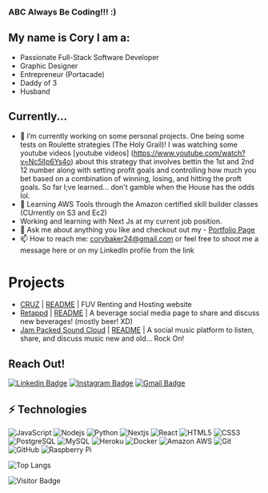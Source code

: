 ### ABC Always Be Coding!!! :)

## My name is Cory I am a:
- Passionate Full-Stack Software Developer
- Graphic Designer
- Entrepreneur (Portacade)
- Daddy of 3
- Husband


## Currently...
- 🔭 I’m currently working on some personal projects. One being some tests on Roulette strategies (The Holy Grail)! I was watching some youtube videos [youtube videos] (https://www.youtube.com/watch?v=Nc5lIp6Ys4o) about this strategy that involves bettin the 1st and 2nd 12 number along with setting profit goals and controlling how much you bet based on a combination of winning, losing, and hitting the proft goals. So far I;ve learned... don't gamble when the House has the odds lol. 
- 🌱 Learning AWS Tools through the Amazon certified skill builder classes (CUrrently on S3 and Ec2)
- Working and learning with Next Js at my current job position.
- 💬 Ask me about anything you like and checkout out my - [Portfolio Page](https://corybakerportfolio.com/)
- 📫 How to reach me: corybaker24@gmail.com or feel free to shoot me a message here or on my LinkedIn profile from the link

# Projects
- [CRUZ](https://crooz-web-service.onrender.com) | [README](https://github.com/Cbakes24/Crooz_CAPSTONE_PROJECT#cruz) | FUV Renting and Hosting website
- [Retappd](https://thunder-shark.onrender.com/) | [README](https://github.com/kickbessie612/thunder-sharks-untappd#readme) | A beverage social media page to share and discuss new beverages! (mostly beer! XD)
- [Jam Packed Sound Cloud](https://soundcloud-web-server.onrender.com) | [README](https://github.com/Cbakes24/SoundCloud-Project#welcome-the-the-jam-packed-sound-cloud) | A social music platform to listen, share, and discuss music new and old... Rock On!

## Reach Out!
[![Linkedin Badge](https://img.shields.io/badge/CoryBaker-blue?style=flat-square&logo=Linkedin&logoColor=white&link=https://www.linkedin.com/in/cory-baker-9738ba2a/)](https://www.linkedin.com/in/cory-baker-9738ba2a/)
[![Instagram Badge](https://img.shields.io/badge/-cbakes24-purple?style=flat-square&logo=instagram&logoColor=white&link=https://www.instagram.com/cbakes24/)](https://www.instagram.com/cbakes24/)
[![Gmail Badge](https://img.shields.io/badge/-corybaker24@gmail.com-c14438?style=flat-square&logo=Gmail&logoColor=white&link=mailto:corybaker24@gmail.com)](mailto:corybaker24@gmail.com)


## ⚡ Technologies
![JavaScript](https://img.shields.io/badge/-JavaScript-black?style=flat-square&logo=javascript)
![Nodejs](https://img.shields.io/badge/-Nodejs-black?style=flat-square&logo=Node.js)
![Python](https://img.shields.io/badge/-Python-black?style=flat-square&logo=Python)
![Nextjs](https://img.shields.io/badge/-Nextjs-black?style=flat-square&logo=nextjs)
![React](https://img.shields.io/badge/-React-black?style=flat-square&logo=react)
![HTML5](https://img.shields.io/badge/-HTML5-E34F26?style=flat-square&logo=html5&logoColor=white)
![CSS3](https://img.shields.io/badge/-CSS3-1572B6?style=flat-square&logo=css3)
![PostgreSQL](https://img.shields.io/badge/-PostgreSQL-336791?style=flat-square&logo=postgresql)
![MySQL](https://img.shields.io/badge/-MySQL-black?style=flat-square&logo=mysql)
![Heroku](https://img.shields.io/badge/-Heroku-430098?style=flat-square&logo=heroku)
![Docker](https://img.shields.io/badge/-Docker-black?style=flat-square&logo=docker)
![Amazon AWS](https://img.shields.io/badge/Amazon%20AWS-232F3E?style=flat-square&logo=amazon-aws)
![Git](https://img.shields.io/badge/-Git-black?style=flat-square&logo=git)
![GitHub](https://img.shields.io/badge/-GitHub-181717?style=flat-square&logo=github)
![Raspberry Pi](https://img.shields.io/badge/-Raspberry%20Pi-C51A4A?style=flat-square&logo=Raspberry-Pi)



![Top Langs](https://github-readme-stats.vercel.app/api/top-langs/?username=cbakes24&hide=TeX&layout=compact)

![Visitor Badge](https://visitor-badge.laobi.icu/badge?page_id=cbakes24.cbakes24)



<!--
**Cbakes24/Cbakes24** is a ✨ _special_ ✨ repository because its `README.md` (this file) appears on your GitHub profile.

Here are some ideas to get you started:
ge
- ⚡ Fun fact: Lead singer/song writer of a San Diego Rock Band!!!
-->

